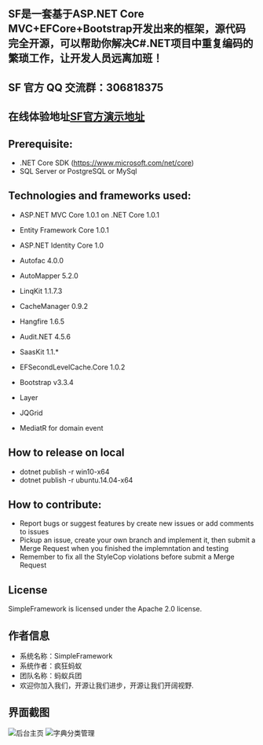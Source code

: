 ﻿## SF是一套基于ASP.NET Core MVC+EFCore+Bootstrap开发出来的框架，源代码完全开源，可以帮助你解决C#.NET项目中重复编码的繁琐工作，让开发人员远离加班！
## SF 官方 QQ 交流群：306818375
## 在线体验地址[SF官方演示地址](http://www.mayisite.pro)

## Prerequisite:
- .NET Core SDK (https://www.microsoft.com/net/core)
- SQL Server or PostgreSQL or MySql

## Technologies and frameworks used:
- ASP.NET MVC Core 1.0.1 on .NET Core 1.0.1
- Entity Framework Core 1.0.1
- ASP.NET Identity Core 1.0
- Autofac 4.0.0
- AutoMapper 5.2.0
- LinqKit 1.1.7.3
- CacheManager 0.9.2
- Hangfire 1.6.5
- Audit.NET 4.5.6
- SaasKit 1.1.*
- EFSecondLevelCache.Core 1.0.2

- Bootstrap v3.3.4
- Layer
- JQGrid
- MediatR for domain event
 
## How to release on local
- dotnet publish -r win10-x64
- dotnet publish -r ubuntu.14.04-x64

## How to contribute:
- Report bugs or suggest features by create new issues or add comments to issues
- Pickup an issue, create your own branch and implement it, then submit a Merge Request when you finished the implemntation and testing
- Remember to fix all the StyleCop violations before submit a Merge Request

## License
SimpleFramework is licensed under the Apache 2.0 license.

## 作者信息
- 系统名称：SimpleFramework
- 系统作者：疯狂蚂蚁
- 团队名称：蚂蚁兵团
- 欢迎你加入我们，开源让我们进步，开源让我们开阔视野.

## 界面截图

![后台主页](https://git.oschina.net/tang1022.cool/SFramework/raw/master/miscellaneous/SFInfo.png)
![字典分类管理](https://git.oschina.net/tang1022.cool/SFramework/raw/master/miscellaneous/SF_DataItem.png)